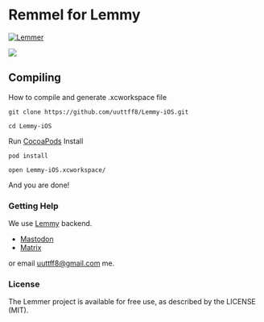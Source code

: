 # Remmel for Lemmy

[![Lemmer](https://uuttff8.github.io/static/imgs/App_Store_Badge_135x40.svg)](https://apps.apple.com/us/app/lemmer-client-for-lemmy/id1547988171)

![](/design/LemmerScreens-1.png  "")

## Compiling 
How to compile and generate .xcworkspace file

 `git clone https://github.com/uuttff8/Lemmy-iOS.git`   
 
 `cd Lemmy-iOS`
   
 Run [CocoaPods](https://cocoapods.org/) Install
 
 `pod install`
 
 `open Lemmy-iOS.xcworkspace/`


And you are done!

### Getting Help 
We use [Lemmy](https://github.com/LemmyNet/lemmy/) backend. 

- [Mastodon](https://mastodon.social/@LemmyDev)
- [Matrix](https://matrix.to/#/#lemmy:matrix.org)

or email uuttff8@gmail.com me.

### License 
The Lemmer project is available for free use, as described by the LICENSE (MIT).


